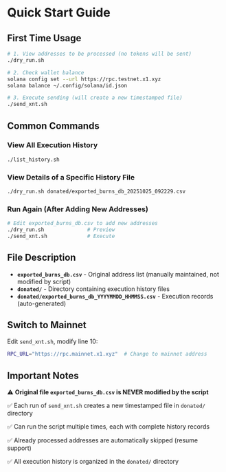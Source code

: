 # Quick Start Guide

## First Time Usage

```bash
# 1. View addresses to be processed (no tokens will be sent)
./dry_run.sh

# 2. Check wallet balance
solana config set --url https://rpc.testnet.x1.xyz
solana balance ~/.config/solana/id.json

# 3. Execute sending (will create a new timestamped file)
./send_xnt.sh
```

## Common Commands

### View All Execution History
```bash
./list_history.sh
```

### View Details of a Specific History File
```bash
./dry_run.sh donated/exported_burns_db_20251025_092229.csv
```

### Run Again (After Adding New Addresses)
```bash
# Edit exported_burns_db.csv to add new addresses
./dry_run.sh              # Preview
./send_xnt.sh             # Execute
```

## File Description

- **`exported_burns_db.csv`** - Original address list (manually maintained, not modified by script)
- **`donated/`** - Directory containing execution history files
- **`donated/exported_burns_db_YYYYMMDD_HHMMSS.csv`** - Execution records (auto-generated)

## Switch to Mainnet

Edit `send_xnt.sh`, modify line 10:

```bash
RPC_URL="https://rpc.mainnet.x1.xyz"  # Change to mainnet address
```

## Important Notes

⚠️ **Original file `exported_burns_db.csv` is NEVER modified by the script**

✅ Each run of `send_xnt.sh` creates a new timestamped file in `donated/` directory

✅ Can run the script multiple times, each with complete history records

✅ Already processed addresses are automatically skipped (resume support)

✅ All execution history is organized in the `donated/` directory
